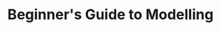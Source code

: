 ---
layout: product
title: "Beginner's Guide to Modelling "
price: "1500" 
desc: "Vodič za početnike"
img_path: "/assets/img/AK251.webp"
brand: "AK"
available: true
special_offer: false
new: false
soon: false
cat: "090000"
subcat: "090200"
subsubcat: "090202"
sifra: "AK251"
popular: true
spec: false
---